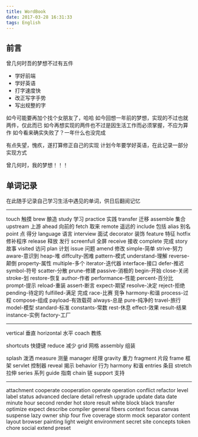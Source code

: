 ```yaml
---
title: WordBook
date: 2017-03-28 16:31:33
tags: English
---
```


## 前言
曾几何时吾的梦想不过有五件

- 学好前端
- 学好英语
- 打字速度快
- 改正写字手势
- 写出规整的字

如今可能要再加个找个女朋友了，哈哈
如今回想一年前的梦想，实现的不过也就两件，仅此而已
如今再想实现的两件也不过是因生活工作而必须掌握，不应为算作
如今看来确实失败了？一年什么也没完成

有点失望，愧疚，遂打算修正自己的实现
计划今年要学好英语，在此记录一部分实现方式

曾几何时，我的梦想！！！

## 单词记录
在此随手记录自己学习生活中遇见的单词，供日后翻阅记忆

-------------------

touch 触摸
brew 酿造
study 学习
practice 实践
transfer 迁移
assemble 集合
upstream 上游
ahead 向前的
fetch 取来
remote 遥远的
include 包括
alias 别名
point 点 得分
language 语言
interview 面试
decorator 装饰
feature 特征
hotfix 修补程序
release 释放 发行
screenfull 全屏
receive 接收
complete 完成
story 故事
visited 访问
plan 计划
issue 问题
amend 修改
simple-简单
strive-努力
aware-意识到
heap-堆
diffculty-困难
pattern-模式
understand-理解
reverse-颠倒
property-属性
multiple-多个
iterator-迭代器
interface-接口
defer-推迟
symbol-符号
scatter-分散
prune-修建
passive-消极的
begin-开始
close-关闭
stroke-划
restore-恢复
author-作者
performance-性能
percent-百分比
prompt-提示
reload-重装
assert-断言
expect-期望
resolve-决定
reject-拒绝
pending-待定的
fulfilled-满足 完成
race-比赛 竞争
harmony-和谐
process-过程
compose-组成
payload-有效载荷
always-总是
pure-纯净的
travel-旅行
model-模型
standard-标准
constants-常数
rest-休息
effect-效果
result-结果
instance-实例
factory-工厂

-------------------

vertical 垂直
horizontal 水平
coach 教练

shortcuts 快捷键
reduce 减少
grid 网格
assembly 组装

splash 泼洒
measure 测量
manager 经理
gravity 重力
fragment 片段
frame 框架
servlet 控制器
reveal 揭示
behavior 行为
harmony 和谐
entries 条目
stretch 拉伸
series 系列
guide 指南
chain 链
support 支持

-------------------

attachment
cooperate cooperation
operate operation
conflict
refactor
level
label
status
advanced
declare
detail
refresh
upgrade
update
data
date
minute
hour
second
render
hot
store
result
white
block
black
transfer
optimize
expect
describe
compiler
general
fibers
context
focus
canvas
suspense
lazy
owner
ship
four
five
coverage
storm
mock
separator
content
layout
browser
painting
light
weight
environment
secret
site
concepts
token
chore
social
extend
preset
